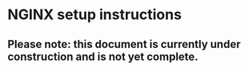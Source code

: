 # NGINX setup instructions

## Please note: this document is currently under construction and is not yet complete.

